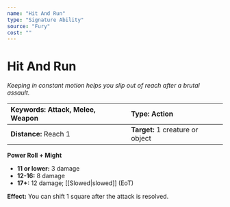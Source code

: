 ```yaml
---
name: "Hit And Run"
type: "Signature Ability"
source: "Fury"
cost: ""
---
```


# Hit And Run

*Keeping in constant motion helps you slip out of reach after a brutal assault.*

| **Keywords:** Attack, Melee, Weapon | **Type:** Action |
| :-- | :-- |
| **Distance:** Reach 1 | **Target:** 1 creature or object |

**Power Roll + Might**

- **11 or lower:** 3 damage
- **12-16:** 8 damage
- **17+:** 12 damage; [[Slowed|slowed]] (EoT)

**Effect:** You can shift 1 square after the attack is resolved.
